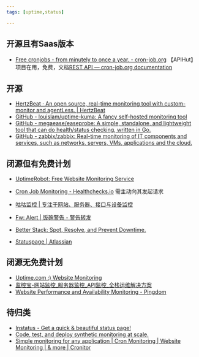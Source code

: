 ```yaml
---
tags: [uptime,status]

---
```


## 开源且有Saas版本
- [Free cronjobs - from minutely to once a year. - cron-job.org](https://cron-job.org/en/) 【APIHut】项目在用，免费，文档[REST API — cron-job.org documentation](https://docs.cron-job.org/rest-api.html#)


## 开源

- [HertzBeat · An open source, real-time monitoring tool with custom-monitor and agentLess. | HertzBeat](https://hertzbeat.com/zh-cn/)
- [GitHub - louislam/uptime-kuma: A fancy self-hosted monitoring tool](https://github.com/louislam/uptime-kuma)
- [GitHub - megaease/easeprobe: A simple, standalone, and lightweight tool that can do health/status checking, written in Go.](https://github.com/megaease/easeprobe)
- [GitHub - zabbix/zabbix: Real-time monitoring of IT components and services, such as networks, servers, VMs, applications and the cloud.](https://github.com/zabbix/zabbix)

## 闭源但有免费计划

- [UptimeRobot: Free Website Monitoring Service](https://uptimerobot.com/)

- [Cron Job Monitoring - Healthchecks.io](https://healthchecks.io/)  需主动向其发起请求

- [咕咕监控 | 专注于网站、服务器、接口与设备监控](https://www.gugujiankong.com/)
- [Fw: Alert | 饭碗警告 - 警告转发](https://fwalert.com/)
- [Better Stack: Spot, Resolve, and Prevent Downtime.](https://betterstack.com/)
- [Statuspage | Atlassian](https://www.atlassian.com/zh/software/statuspage)

## 闭源无免费计划

- [Uptime.com :) Website Monitoring](https://uptime.com/)
- [监控宝-网站监控\_服务器监控\_API监控\_全栈运维解决方案](https://www.jiankongbao.com/)
- [Website Performance and Availability Monitoring - Pingdom](https://www.pingdom.com/)

## 待归类

- [Instatus - Get a quick & beautiful status page!](https://instatus.com/)
- [Code, test, and deploy synthetic monitoring at scale.](https://www.checklyhq.com/)
- [Simple monitoring for any application | Cron Monitoring | Website Monitoring | & more | Cronitor](https://cronitor.io/)